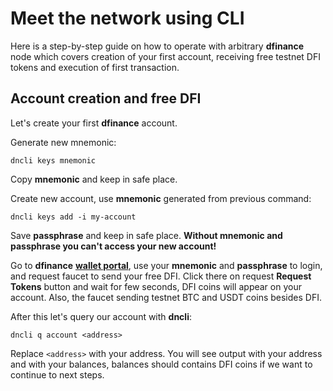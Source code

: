 # Meet the network using CLI

Here is a step-by-step guide on how to operate with arbitrary **dfinance** node which covers creation of your first account, receiving free testnet DFI tokens and execution of first transaction.

## Account creation and free DFI

Let's create your first **dfinance** account.

Generate new mnemonic:

```text
dncli keys mnemonic
```

Copy **mnemonic** and keep in safe place.

Create new account, use **mnemonic** generated from previous command:

```text
dncli keys add -i my-account
```

Save **passphrase** and keep in safe place. **Without mnemonic and passphrase you can't access your new account!**

Go to **dfinance** [**wallet portal**](https://testnet.dfinance.co/), use your **mnemonic** and **passphrase** to login, and request faucet to send your free DFI. Click there on request **Request Tokens** button and wait for few seconds, DFI coins will appear on your account. Also, the faucet sending testnet BTC and USDT coins besides DFI.

After this let's query our account with **dncli**:

```text
dncli q account <address>
```

Replace `<address>` with your address. You will see output with your address and with your balances, balances should contains DFI coins if we want to continue to next steps.

